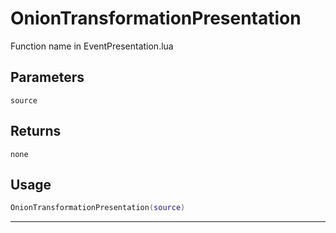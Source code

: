 # OnionTransformationPresentation
Function name in EventPresentation.lua
## Parameters
`source`
## Returns
`none`
## Usage
```lua
OnionTransformationPresentation(source)
```
---
